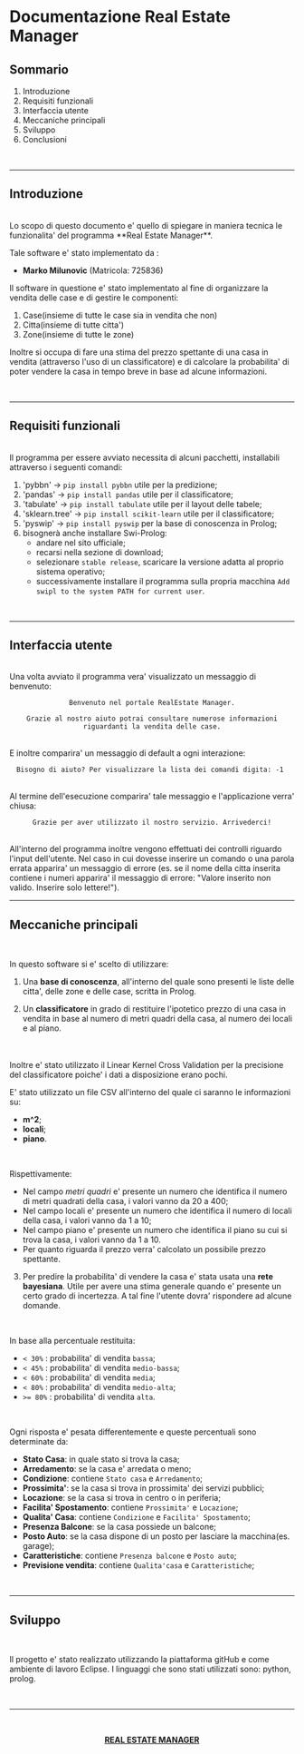# Documentazione Real Estate Manager

## **Sommario**

1. Introduzione
2. Requisiti funzionali
3. Interfaccia utente
4. Meccaniche principali
5. Sviluppo
6. Conclusioni

<br>

***
## **Introduzione**
<br>
Lo scopo di questo documento e' quello di spiegare in maniera tecnica le funzionalita' del programma **Real Estate Manager**.

Tale software e' stato implementato da : 

- **Marko Milunovic** (Matricola: 725836)

Il software in questione e' stato implementato al fine di organizzare la vendita delle case e di gestire le componenti:
1. Case(insieme di tutte le case sia in vendita che non)
2. Citta(insieme di tutte citta')
3. Zone(insieme di tutte le zone)

Inoltre si occupa di fare una stima del prezzo spettante di una casa in vendita (attraverso l'uso di un classificatore) e di calcolare la probabilita' di poter vendere la casa in tempo breve in base ad alcune informazioni.

<br>

***
## **Requisiti funzionali**
<br>
Il programma per essere avviato necessita di alcuni pacchetti, installabili attraverso i seguenti comandi:

1. 'pybbn' -> ```pip install pybbn``` utile per la predizione;
2. 'pandas' -> ```pip install pandas``` utile per il classificatore;
3. 'tabulate' -> ```pip install tabulate``` utile per il layout delle tabele;
4. 'sklearn.tree' -> ```pip install scikit-learn``` utile per il classificatore; 
5. 'pyswip' -> ```pip install pyswip``` per la base di conoscenza in Prolog;
6.  bisognerà anche installare Swi-Prolog:
    - andare nel sito ufficiale;
    - recarsi nella sezione di download;
    - selezionare ```stable release```, scaricare la versione adatta al proprio sistema operativo;
    - successivamente installare il programma sulla propria macchina ```Add swipl to the system PATH for current user```.


<br>

***
## **Interfaccia utente**
<br>
Una volta avviato il programma vera' visualizzato un messaggio di benvenuto:

<br>
<center>

```Benvenuto nel portale RealEstate Manager.```

```Grazie al nostro aiuto potrai consultare numerose informazioni riguardanti la vendita delle case.```
</center>
<br>
E inoltre comparira' un messaggio di default a ogni interazione:

<br>
<center>

```Bisogno di aiuto? Per visualizzare la lista dei comandi digita: -1 ```

</center>
<br>
Al termine dell'esecuzione comparira' tale messaggio e l'applicazione verra' chiusa:

<br>
<center>

```Grazie per aver utilizzato il nostro servizio. Arrivederci!```

</center>

<br>
All'interno del programma inoltre vengono effettuati dei controlli riguardo l'input dell'utente. Nel caso in cui dovesse inserire un comando o una parola errata apparira' un messaggio di errore (es. se il nome della citta inserita contiene i numeri apparira' il messaggio di errore: "Valore inserito non valido. Inserire solo lettere!").

<br>

***

## **Meccaniche principali**
<br>

In questo software si e' scelto di utilizzare:

1. Una **base di conoscenza**, all'interno del quale sono presenti le liste delle citta', delle zone e delle case, scritta in Prolog.

2. Un **classificatore** in grado di restituire l'ipotetico prezzo di una casa in vendita in base al numero di metri quadri della casa, al numero dei locali e al piano.

<br>
<br>
Inoltre e' stato utilizzato il Linear Kernel Cross Validation per la precisione del classificatore poiche' i dati a disposizione erano pochi. 

E' stato utilizzato un file CSV all'interno del quale ci saranno le informazioni su:
* **m^2**;
* **locali**;
* **piano**.



<br>

Rispettivamente:
* Nel campo *metri quadri* e' presente un numero che identifica il numero di metri quadrati della casa, i valori vanno da 20 a 400;
* Nel campo locali e' presente un numero che identifica il numero di locali della casa, i valori vanno da 1 a 10;
* Nel campo piano e' presente un numero che identifica il piano su cui si trova la casa, i valori vanno da 1 a 10.
* Per quanto riguarda il prezzo verra' calcolato un possibile prezzo spettante.

3. Per predire la probabilita' di vendere la casa e' stata usata una  **rete bayesiana**. Utile per avere una stima generale 
quando e' presente un certo grado di incertezza. A tal fine l'utente dovra' rispondere ad alcune domande.

<br>

In base alla percentuale restituita:
*  ```< 30%``` : probabilita' di vendita ```bassa```;
*  ```< 45%``` : probabilita' di vendita ```medio-bassa```;
*  ```< 60%``` : probabilita' di vendita ```media```;
*  ```< 80%``` : probabilita' di vendita ```medio-alta```;
*  ```>= 80%``` : probabilita' di vendita ```alta```.

<br>

Ogni risposta e' pesata differentemente e queste percentuali sono determinate da:

* **Stato Casa**: in quale stato si trova la casa;  
* **Arredamento**: se la casa e' arredata o meno;
* **Condizione**: contiene ```Stato casa``` e ```Arredamento```;
* **Prossimita'**: se la casa si trova in prossimita' dei servizi pubblici;
* **Locazione**: se la casa si trova in centro o in periferia;
* **Facilita' Spostamento**: contiene ```Prossimita'``` e ```Locazione```;
* **Qualita' Casa**: contiene ```Condizione``` e ```Facilita' Spostamento```;
* **Presenza Balcone**: se la casa possiede un balcone;
* **Posto Auto**: se la casa dispone di un posto per lasciare la macchina(es. garage);
* **Caratteristiche**: contiene ```Presenza balcone``` e ```Posto auto```;
* **Previsione vendita**: contiene ```Qualita'casa``` e ```Caratteristiche```;

<br>

***

## **Sviluppo**

<br>

Il progetto e' stato realizzato utilizzando la piattaforma gitHub e come ambiente di lavoro Eclipse. I linguaggi che sono stati utilizzati sono: python, prolog.

<br>

***

<br>

<center>

**[REAL ESTATE MANAGER]()**

</center>
